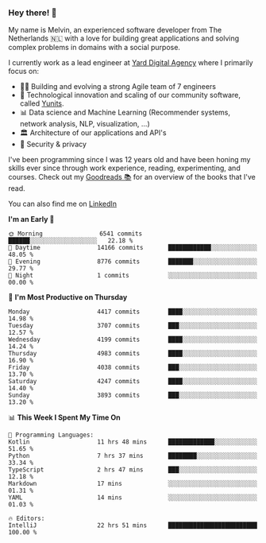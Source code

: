 ### Hey there! 👋

My name is Melvin, an experienced software developer from The Netherlands 🇳🇱 with a love for building great applications and solving complex problems in domains with a social purpose. 

I currently work as a lead engineer at [Yard Digital Agency](https://github.com/yardinternet) where I primarily focus on:

* 👏🏼 Building and evolving a strong Agile team of 7 engineers
* 🚀 Technological innovation and scaling of our community software, called [Yunits](https://www.yunits.com/).
* 📊 Data science and Machine Learning (Recommender systems, network analysis, NLP, visualization, ...)
* 🏛 Architecture of our applications and API's
* 🔐 Security & privacy

I've been programming since I was 12 years old and have been honing my skills ever since through work experience, reading, experimenting, and courses.
Check out my [Goodreads 📚](https://goodreads.com/melvinkoopmans) for an overview of the books that I've read. 

You can also find me on [LinkedIn](https://www.linkedin.com/in/melvinkoopmans)

<!--START_SECTION:waka-->
**I'm an Early 🐤** 

```text
🌞 Morning                6541 commits        ██████░░░░░░░░░░░░░░░░░░░   22.18 % 
🌆 Daytime                14166 commits       ████████████░░░░░░░░░░░░░   48.05 % 
🌃 Evening                8776 commits        ███████░░░░░░░░░░░░░░░░░░   29.77 % 
🌙 Night                  1 commits           ░░░░░░░░░░░░░░░░░░░░░░░░░   00.00 % 
```
📅 **I'm Most Productive on Thursday** 

```text
Monday                   4417 commits        ████░░░░░░░░░░░░░░░░░░░░░   14.98 % 
Tuesday                  3707 commits        ███░░░░░░░░░░░░░░░░░░░░░░   12.57 % 
Wednesday                4199 commits        ████░░░░░░░░░░░░░░░░░░░░░   14.24 % 
Thursday                 4983 commits        ████░░░░░░░░░░░░░░░░░░░░░   16.90 % 
Friday                   4038 commits        ███░░░░░░░░░░░░░░░░░░░░░░   13.70 % 
Saturday                 4247 commits        ████░░░░░░░░░░░░░░░░░░░░░   14.40 % 
Sunday                   3893 commits        ███░░░░░░░░░░░░░░░░░░░░░░   13.20 % 
```


📊 **This Week I Spent My Time On** 

```text
💬 Programming Languages: 
Kotlin                   11 hrs 48 mins      █████████████░░░░░░░░░░░░   51.65 % 
Python                   7 hrs 37 mins       ████████░░░░░░░░░░░░░░░░░   33.34 % 
TypeScript               2 hrs 47 mins       ███░░░░░░░░░░░░░░░░░░░░░░   12.18 % 
Markdown                 17 mins             ░░░░░░░░░░░░░░░░░░░░░░░░░   01.31 % 
YAML                     14 mins             ░░░░░░░░░░░░░░░░░░░░░░░░░   01.03 % 

🔥 Editors: 
IntelliJ                 22 hrs 51 mins      █████████████████████████   100.00 % 
```


<!--END_SECTION:waka-->
